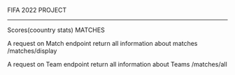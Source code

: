 FIFA 2022 PROJECT
____________________

Scores(coountry stats)
MATCHES 

A request on Match endpoint return all information about matches
/matches/display

A request on Team endpoint return all information about Teams
/matches/all

